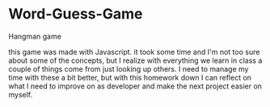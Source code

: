 # Word-Guess-Game

Hangman game

this game was made with Javascript. it took some time and I'm not too sure about some of the concepts, but I realize with everything we learn in class a couple of things come from just looking up others. I need to manage my time with these a bit better, but with this homework down I can reflect on what I need to improve on as developer and make the next project easier on myself.
